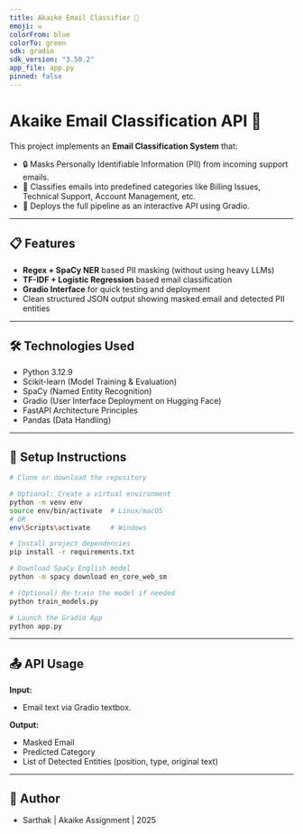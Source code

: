 ```yaml
---
title: Akaike Email Classifier 🚀
emoji: ✉️
colorFrom: blue
colorTo: green
sdk: gradio
sdk_version: "3.50.2"
app_file: app.py
pinned: false
---
```


# Akaike Email Classification API 🚀

This project implements an **Email Classification System** that:
- 🔒 Masks Personally Identifiable Information (PII) from incoming support emails.
- 🧠 Classifies emails into predefined categories like Billing Issues, Technical Support, Account Management, etc.
- 🚀 Deploys the full pipeline as an interactive API using Gradio.

---

## 📋 Features

- **Regex + SpaCy NER** based PII masking (without using heavy LLMs)
- **TF-IDF + Logistic Regression** based email classification
- **Gradio Interface** for quick testing and deployment
- Clean structured JSON output showing masked email and detected PII entities

---

## 🛠 Technologies Used

- Python 3.12.9
- Scikit-learn (Model Training & Evaluation)
- SpaCy (Named Entity Recognition)
- Gradio (User Interface Deployment on Hugging Face)
- FastAPI Architecture Principles
- Pandas (Data Handling)

---

## 🚀 Setup Instructions

```bash
# Clone or download the repository

# Optional: Create a virtual environment
python -m venv env
source env/bin/activate  # Linux/macOS
# OR
env\Scripts\activate     # Windows

# Install project dependencies
pip install -r requirements.txt

# Download SpaCy English model
python -m spacy download en_core_web_sm

# (Optional) Re-train the model if needed
python train_models.py

# Launch the Gradio App
python app.py
```
---

## 📤 API Usage

**Input:**
- Email text via Gradio textbox.

**Output:**
- Masked Email
- Predicted Category
- List of Detected Entities (position, type, original text)

---

## 🧠 Author
- Sarthak | Akaike Assignment | 2025
